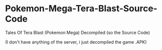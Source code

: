 # Pokemon-Mega-Tera-Blast-Source-Code
Tales Of Tera Blast (Pokemon Mega) Decompiled (so the Source Code)

(I don't have anything of the server, i just decompiled the game .APK)

